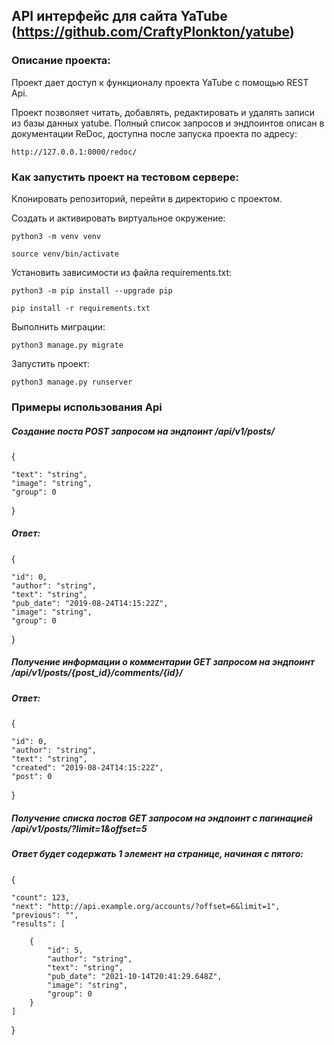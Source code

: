 ## API интерфейс для сайта YaTube (https://github.com/CraftyPlonkton/yatube)
### Описание проекта:

Проект дает доступ к функционалу проекта YaTube с помощью REST Api.

Проект позволяет читать, добавлять, редактировать и удалять записи из базы данных yatube.
Полный список запросов и эндпоинтов описан в документации ReDoc, доступна после запуска проекта по адресу:
```
http://127.0.0.1:8000/redoc/
```
### Как запустить проект на тестовом сервере:
Клонировать репозиторий, перейти в директорию с проектом.

Cоздать и активировать виртуальное окружение:

```
python3 -m venv venv
```

```
source venv/bin/activate
```

Установить зависимости из файла requirements.txt:

```
python3 -m pip install --upgrade pip
```

```
pip install -r requirements.txt
```

Выполнить миграции:

```
python3 manage.py migrate
```

Запустить проект:

```
python3 manage.py runserver
```

### Примеры использования Api

##### Создание поста POST запросом на эндпоинт /api/v1/posts/
{

    "text": "string",
    "image": "string",
    "group": 0

}
##### Ответ:
{

    "id": 0,
    "author": "string",
    "text": "string",
    "pub_date": "2019-08-24T14:15:22Z",
    "image": "string",
    "group": 0

}

##### Получение информации о комментарии GET запросом на эндпоинт /api/v1/posts/{post_id}/comments/{id}/
##### Ответ:
{

    "id": 0,
    "author": "string",
    "text": "string",
    "created": "2019-08-24T14:15:22Z",
    "post": 0

}
##### Получение списка постов GET запросом на эндпоинт с пагинацией /api/v1/posts/?limit=1&offset=5
##### Ответ будет содержать 1 элемент на странице, начиная с пятого:
{

    "count": 123,
    "next": "http://api.example.org/accounts/?offset=6&limit=1",
    "previous": "",
    "results": [

        {
            "id": 5,
            "author": "string",
            "text": "string",
            "pub_date": "2021-10-14T20:41:29.648Z",
            "image": "string",
            "group": 0
        }
    ]

}
